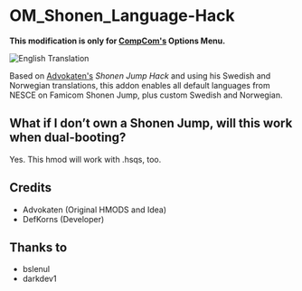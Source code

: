 # OM_Shonen_Language-Hack
**This modification is only for [CompCom's](https://github.com/CompCom) Options Menu.**

![English Translation](https://hakchiresources.com/wp-content/uploads/2018/09/shonen_hvcj.png)

Based on [Advokaten's](https://github.com/advokaten) *Shonen Jump Hack* and using his Swedish and Norwegian translations, this addon enables all default languages from NESCE on Famicom Shonen Jump, plus custom Swedish and Norwegian. 

## What if I don’t own a Shonen Jump, will this work when dual-booting?

Yes. This hmod will work with .hsqs, too.

## Credits
* Advokaten (Original HMODS and Idea)
* DefKorns (Developer)

## Thanks to
* bslenul
* darkdev1
